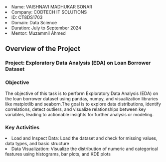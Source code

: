 <li> Name: VAISHNAVI MADHUKAR SONAR </li>
<li> Company: CODTECH IT SOLUTIONS</li>
<li> ID: CT8DS1703</li>
<li> Domain: Data Science</li>
<li> Duration: July to September 2024</li>
<li> Mentor: Muzammil Ahmed</li>


## Overview of the Project

### Project:  Exploratory Data Analysis (EDA) on Loan Borrower Dataset

### Objective
The objective of this task is to perform Exploratory Data Analysis (EDA) on the loan borrower dataset using pandas, numpy, and visualization libraries like matplotlib and seaborn.The goal is to explore data distributions, identify correlations, detect outliers, and visualize relationships between key variables, leading to actionable insights for further analysis or modeling.

### Key Activities
<li>Load and Inspect Data: Load the dataset and check for missing values, data types, and basic structure</li>
<li> Data Visualization: Visualize the distribution of numeric and categorical features using histograms, bar plots, and KDE plots</li>
